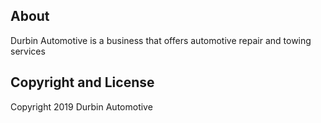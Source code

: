 ## About
Durbin Automotive is a business that offers automotive repair and towing services

## Copyright and License
Copyright 2019 Durbin Automotive